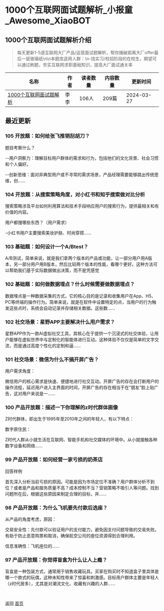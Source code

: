 # 1000个互联网面试题解析_小报童_Awesome_XiaoBOT

## 1000个互联网面试题解析介绍
> 每天更新1-5道互联网大厂产品/运营面试题解析，帮你捅破距离大厂offer最后一层玻璃纸\n\n本题库适用人群：\n-找实习/校招阶段的在校生，期望可以通过刷题，夯实互联网求职基础知识，提高大厂面试通关率  
  


|名称|作者|读者数量|内容数量|更新时间|
|---|---|---|---|---|
|[1000个互联网面试题解析](https://xiaobot.net/p/lalalaha?refer=9c3f1c95-a052-465a-9902-f6d75080262a)|李李|106人|209篇|2024-03-27|

## 最近更新
### 105 开放题：如何给张飞推销刮胡刀？

题目考察什么？

\--用户洞察力：理解目标用户群体的需求和行为，包括他们的文化背景、社会习惯和个人偏好。

\--创新思维：面对非典型用户或不寻常的需求场景，产品经理需要能够跳出传统思维，创......

### 104 开放题：从搜索策略角度，对小红书和知乎搜索做对比分析

搜索策略涉及平台如何利用算法和技术手段响应用户的搜索行为，提供最相关和有价值的内容。

用户都搜哪些东西？（用户需求）

-小红书用户主要搜索美妆护肤、时尚穿搭......

### 103 基础题：如何设计一个A/Btest？

A/B测试，简单来说，就是我们拿两个版本的产品或功能，让一部分用户用A版本，另一部分用户用B版本，然后比较两个版本的性能，看哪个更好。这种方法可以帮助我们基于实际数据做出决策，而不是凭感觉

### 102 基础题：如何做数据埋点？什么时候需要做数据埋点？

数据埋点是一种数据采集的方式，它的核心目的是记录和收集用户在App、H5、PC等终端的操作行为。简单来说，就是在软件中设置特定的点，当用户的行为触发这些点时，系统会自动记录并存储相关数据。这些数......

### 102 社交场景：星野APP主要解决什么用户需求？

星野APP作为一款AI虚拟社交工具，其核心在于提供一个沉浸式的社交体验，让用户能够在虚拟世界中与定制化的智能体进行互动。这种体验不仅仅是简单的文字交流，而是通过高度个性化的定制和逼......

### 101 社交场景：微信为什么不搞开屏广告？

用户需求角度：

微信用户的核心需求是快速、便捷地进行社交互动。开屏广告的存在会打断用户的操作流程，延迟用户进入主界面的时间，开屏广告的存在相当于在“朋友”脸上贴广告，这对用户来说是一......

### 100 产品开放题：描述一下你理解的z时代群体画像

Z时代群体，即出生于1995年至2010年之间的年轻人，有以下特点：

数字原住民：

Z时代人群从小就生活在互联网、智能手机和社交媒体的环境中。从小就接触各种数字设备和网络......

### 99 产品开放题：如何经营一家亏损的奶茶店

回答样例

首先深入分析当前亏损的原因。可能是因为市场定位不准确？用户群体分析不到位？或者是产品和服务质量不高？成本控制不当？营销策略不吸引人等问题。找到问题所在后，根据这些原因来制定合理的目标，并......

### 98 产品开放题：为什么飞机要先付款后选座？

从产品的角度考虑，原因：

交易安全性：先付款可以验证用户的支付能力，避免因支付问题导致的交易失败。有助于防止恶意购票和取消，确保航空公司的座位资源得到合理利用。

信息准确性：飞机座位的......

### 97 产品开放题：你觉得盲盒为什么让人上瘾？

盲盒是一种包装方式，通常用于销售收藏玩具。买家在购买时不知道盒子里具体是哪一个款式的玩偶，这种未知性带来了惊喜和刺激感。目标用户群体主要是年轻人（z时代居多），尤其是对潮流文化、收藏有兴趣的人群......


<a href="https://github.com/Reno9527/awesome-xiaobot" style="color: white; text-decoration: none;">awesome-xiaobot</a>

返回 [首页](../README.md)
